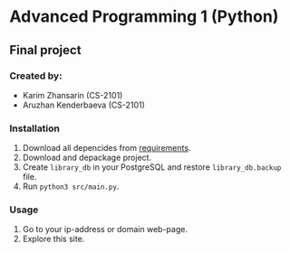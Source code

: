 # Advanced Programming 1 (Python)
## Final project
### Created by:
- Karim Zhansarin (CS-2101)
- Aruzhan Kenderbaeva (CS-2101)

### Installation
1) Download all depencides from [requirements](requirements.txt).
2) Download and depackage project.
3) Create `library_db` in your PostgreSQL and restore `library_db.backup` file.
4) Run `python3 src/main.py`.

### Usage
1) Go to your ip-address or domain web-page.
2) Explore this site.